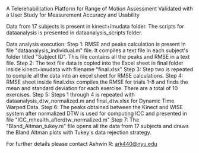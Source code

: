 A Telerehabilitation Platform for Range of Motion Assessment Validated with a User Study for Measurement Accuracy and Usability


Data from 17 subjects is present in kinect+imudata folder.
The scripts for dataanalysis is presented in dataanalysis_scripts folder.

Data analysis execution:
Step 1: RMSE and peaks calculation is present in file "dataanalysis_individual.m" file. It compiles a text file in each subject's folder titled "Subject ID". This file contains all the peaks and RMSE in a text file.
Step 2: The text file data is copied into the Excel sheet in final folder inside kinect+imudata with filename "final.xlsx"
Step 3: Step two is repeated to compile all the data into an excel sheet for RMSE calculations. 
Step 4: RMSE sheet inside final.xlsx compiles the RMSE for trials 1-8 and finds the mean and standard deviation for each exercise. There are a total of 10 exercises.
Step 5: Steps 1 through 4 is repeated with dataanalysis_dtw_normalized.m and final_dtw.xlsx for Dynamic Time Warped Data.
Step 6: The peaks obtained between the Kinect and WISE system after normalized DTW is used for computing ICC and presented in file "ICC_mhealth_afterdtw_normalized.m"
Step 7: The "Bland_Altman_tukey.m" file opens all the data from 17 subjects and draws the Bland Altman plots with Tukey's data rejection strategy.


For further details please contact Ashwin R: ark440@nyu.edu 
